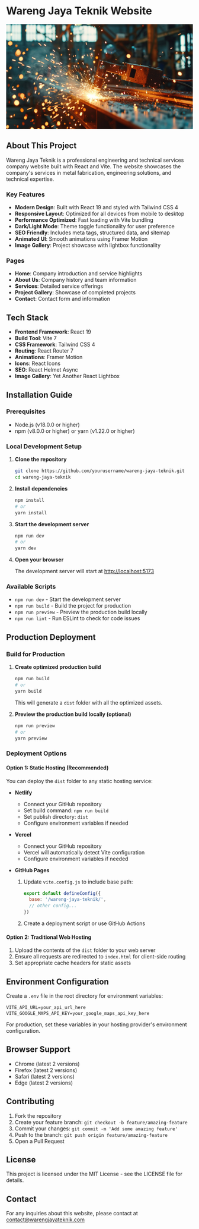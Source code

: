 # Wareng Jaya Teknik Website

![Wareng Jaya Teknik Banner](public/images/hero.png)

## About This Project

Wareng Jaya Teknik is a professional engineering and technical services company website built with React and Vite. The website showcases the company's services in metal fabrication, engineering solutions, and technical expertise.

### Key Features

- **Modern Design**: Built with React 19 and styled with Tailwind CSS 4
- **Responsive Layout**: Optimized for all devices from mobile to desktop
- **Performance Optimized**: Fast loading with Vite bundling
- **Dark/Light Mode**: Theme toggle functionality for user preference
- **SEO Friendly**: Includes meta tags, structured data, and sitemap
- **Animated UI**: Smooth animations using Framer Motion
- **Image Gallery**: Project showcase with lightbox functionality

### Pages

- **Home**: Company introduction and service highlights
- **About Us**: Company history and team information
- **Services**: Detailed service offerings
- **Project Gallery**: Showcase of completed projects
- **Contact**: Contact form and information

## Tech Stack

- **Frontend Framework**: React 19
- **Build Tool**: Vite 7
- **CSS Framework**: Tailwind CSS 4
- **Routing**: React Router 7
- **Animations**: Framer Motion
- **Icons**: React Icons
- **SEO**: React Helmet Async
- **Image Gallery**: Yet Another React Lightbox

## Installation Guide

### Prerequisites

- Node.js (v18.0.0 or higher)
- npm (v8.0.0 or higher) or yarn (v1.22.0 or higher)

### Local Development Setup

1. **Clone the repository**

   ```bash
   git clone https://github.com/yourusername/wareng-jaya-teknik.git
   cd wareng-jaya-teknik
   ```

2. **Install dependencies**

   ```bash
   npm install
   # or
   yarn install
   ```

3. **Start the development server**

   ```bash
   npm run dev
   # or
   yarn dev
   ```

4. **Open your browser**
   
   The development server will start at [http://localhost:5173](http://localhost:5173)

### Available Scripts

- `npm run dev` - Start the development server
- `npm run build` - Build the project for production
- `npm run preview` - Preview the production build locally
- `npm run lint` - Run ESLint to check for code issues

## Production Deployment

### Build for Production

1. **Create optimized production build**

   ```bash
   npm run build
   # or
   yarn build
   ```

   This will generate a `dist` folder with all the optimized assets.

2. **Preview the production build locally (optional)**

   ```bash
   npm run preview
   # or
   yarn preview
   ```

### Deployment Options

#### Option 1: Static Hosting (Recommended)

You can deploy the `dist` folder to any static hosting service:

- **Netlify**
  - Connect your GitHub repository
  - Set build command: `npm run build`
  - Set publish directory: `dist`
  - Configure environment variables if needed

- **Vercel**
  - Connect your GitHub repository
  - Vercel will automatically detect Vite configuration
  - Configure environment variables if needed

- **GitHub Pages**
  1. Update `vite.config.js` to include base path:
     ```javascript
     export default defineConfig({
       base: '/wareng-jaya-teknik/',
       // other config...
     })
     ```
  2. Create a deployment script or use GitHub Actions

#### Option 2: Traditional Web Hosting

1. Upload the contents of the `dist` folder to your web server
2. Ensure all requests are redirected to `index.html` for client-side routing
3. Set appropriate cache headers for static assets

## Environment Configuration

Create a `.env` file in the root directory for environment variables:

```
VITE_API_URL=your_api_url_here
VITE_GOOGLE_MAPS_API_KEY=your_google_maps_api_key_here
```

For production, set these variables in your hosting provider's environment configuration.

## Browser Support

- Chrome (latest 2 versions)
- Firefox (latest 2 versions)
- Safari (latest 2 versions)
- Edge (latest 2 versions)

## Contributing

1. Fork the repository
2. Create your feature branch: `git checkout -b feature/amazing-feature`
3. Commit your changes: `git commit -m 'Add some amazing feature'`
4. Push to the branch: `git push origin feature/amazing-feature`
5. Open a Pull Request

## License

This project is licensed under the MIT License - see the LICENSE file for details.

## Contact

For any inquiries about this website, please contact at contact@warengjayateknik.com
